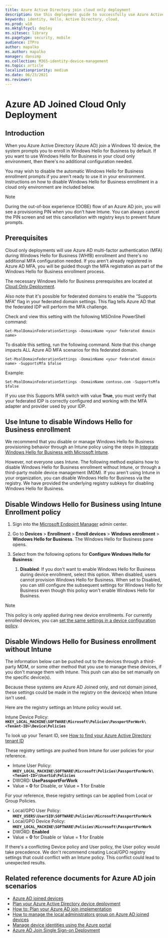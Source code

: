 ```yaml
---
title: Azure Active Directory join cloud only deployment
description: Use this deployment guide to successfully use Azure Active Directory to join a Windows 10 device. 
keywords: identity, Hello, Active Directory, cloud, 
ms.prod: w10
ms.mktglfcycl: deploy
ms.sitesec: library
ms.pagetype: security, mobile
audience: ITPro
author: mapalko
ms.author: mapalko
manager: dansimp
ms.collection: M365-identity-device-management
ms.topic: article
localizationpriority: medium
ms.date: 06/23/2021
ms.reviewer: 
---
```

# Azure AD Joined Cloud Only Deployment

## Introduction

When you Azure Active Directory (Azure AD) join a Windows 10 device, the system prompts you to enroll in Windows Hello for Business by default. If you want to use Windows Hello for Business in your cloud only environment, then there's no additional configuration needed.

You may wish to disable the automatic Windows Hello for Business enrollment prompts if you aren't ready to use it in your environment. Instructions on how to disable Windows Hello for Business enrollment in a cloud only environment are included below.

> [!NOTE]
> During the out-of-box experience (OOBE) flow of an Azure AD join, you will see a provisioning PIN when you don’t have Intune. You can always cancel the PIN screen and set this cancellation with registry keys to prevent future prompts.

## Prerequisites

Cloud only deployments will use Azure AD multi-factor authentication (MFA) during Windows Hello for Business (WHfB) enrollment and there's no additional MFA configuration needed. If you aren't already registered in Azure AD MFA, you will be guided though the MFA registration as part of the Windows Hello for Business enrollment process.

The necessary Windows Hello for Business prerequisites are located at [Cloud Only Deployment](hello-identity-verification.md#cloud-only-deployment).

Also note that it's possible for federated domains to enable the “Supports MFA” flag in your federated domain settings. This flag tells Azure AD that the federated IDP will perform the MFA challenge.

Check and view this setting with the following MSOnline PowerShell command:

`Get-MsolDomainFederationSettings –DomainName <your federated domain name>`

To disable this setting, run the following command. Note that this change impacts ALL Azure AD MFA scenarios for this federated domain.

`Set-MsolDomainFederationSettings -DomainName <your federated domain name> -SupportsMfa $false`

Example:

`Set-MsolDomainFederationSettings -DomainName contoso.com -SupportsMfa $false`

If you use this Supports MFA switch with value **True**, you must verify that your federated IDP is correctly configured and working with the MFA adapter and provider used by your IDP.

## Use Intune to disable Windows Hello for Business enrollment

We recommend that you disable or manage Windows Hello for Business provisioning behavior through an Intune policy using the steps in [Integrate Windows Hello for Business with Microsoft Intune](/mem/intune/protect/windows-hello).

However, not everyone uses Intune. The following method explains how to disable Windows Hello for Business enrollment without Intune, or through a third-party mobile device management (MDM). If you aren't using Intune in your organization, you can disable Windows Hello for Business via the registry. We have provided the underlying registry subkeys for disabling Windows Hello for Business.

## Disable Windows Hello for Business using Intune Enrollment policy

1. Sign into the [Microsoft Endpoint Manager](https://endpoint.microsoft.com/) admin center.
2. Go to **Devices** > **Enrollment** > **Enroll devices** > **Windows enrollment** > **Windows Hello for Business**. The Windows Hello for Business pane opens.
3. Select from the following options for **Configure Windows Hello for Business**:

   1. **Disabled**: If you don't want to enable Windows Hello for Business during device enrollment, select this option. When disabled, users cannot provision Windows Hello for Business. When set to Disabled, you can still configure the subsequent settings for Windows Hello for Business even though this policy won't enable Windows Hello for Business.

> [!NOTE]
> This policy is only applied during new device enrollments. For currently enrolled devices, you can [set the same settings in a device configuration policy](hello-manage-in-organization.md).

## Disable Windows Hello for Business enrollment without Intune

The information below can be pushed out to the devices through a third-party MDM, or some other method that you use to manage these devices, if you don't manage them with Intune. This push can also be set manually on the specific device(s).

Because these systems are Azure AD Joined only, and not domain joined, these settings could be made in the registry on the device(s) when Intune isn't used.

Here are the registry settings an Intune policy would set.

Intune Device Policy: **`HKEY_LOCAL_MACHINE\SOFTWARE\Microsoft\Policies\PassportForWork\<Tenant-ID>\Device\Policies`**

To look up your Tenant ID, see [How to find your Azure Active Directory tenant ID](/azure/active-directory/fundamentals/active-directory-how-to-find-tenant)

These registry settings are pushed from Intune for user policies for your reference.

- Intune User Policy: **`HKEY_LOCAL_MACHINE\SOFTWARE\Microsoft\Policies\PassportForWork\<Tenant-ID>\UserSid\Policies`**
- DWORD: **UsePassportForWork**
- Value = **0** for Disable, or Value = **1** for Enable

For your reference, these registry settings can be applied from Local or Group Policies.

- Local/GPO User Policy: **`HKEY_USERS\UserSID\SOFTWARE\Policies\Microsoft\PassportForWork`**
- Local/GPO Device Policy: **`HKEY_LOCAL_MACHINE\SOFTWARE\Policies\Microsoft\PassportForWork`**
- DWORD: **Enabled**
- Value = **0** for Disable or Value = **1** for Enable

If there's a conflicting Device policy and User policy, the User policy would take precedence. We don't recommend creating Local/GPO registry settings that could conflict with an Intune policy. This conflict could lead to unexpected results.

## Related reference documents for Azure AD join scenarios

- [Azure AD joined devices](/azure/active-directory/devices/concept-azure-ad-join)
- [Plan your Azure Active Directory device deployment](/azure/active-directory/devices/plan-device-deployment)
- [How to: Plan your Azure AD join implementation](/azure/active-directory/devices/azureadjoin-plan)
- [How to manage the local administrators group on Azure AD joined devices](/azure/active-directory/devices/assign-local-admin)
- [Manage device identities using the Azure portal](/azure/active-directory/devices/device-management-azure-portal)
- [Azure AD Join Single Sign-on Deployment](hello-hybrid-aadj-sso.md)
